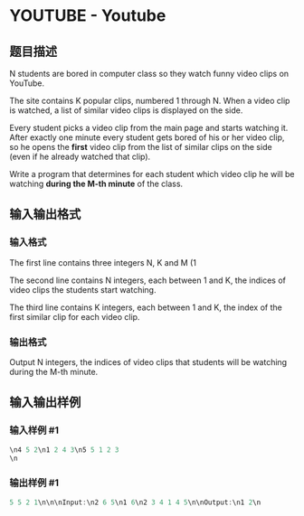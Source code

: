 # YOUTUBE - Youtube

## 题目描述

N students are bored in computer class so they watch funny video clips on YouTube.

The site contains K popular clips, numbered 1 through N. When a video clip is watched, a list of similar video clips is displayed on the side.

Every student picks a video clip from the main page and starts watching it. After exactly one minute every student gets bored of his or her video clip, so he opens the **first** video clip from the list of similar clips on the side (even if he already watched that clip).

Write a program that determines for each student which video clip he will be watching **during the M-th minute** of the class.

## 输入输出格式

### 输入格式

The first line contains three integers N, K and M (1

The second line contains N integers, each between 1 and K, the indices of video clips the students start watching.

The third line contains K integers, each between 1 and K, the index of the first similar clip for each video clip.

### 输出格式

Output N integers, the indices of video clips that students will be watching during the M-th minute.

## 输入输出样例

### 输入样例 #1

```cpp
\n4 5 2\n1 2 4 3\n5 5 1 2 3
\n
```


### 输出样例 #1

```cpp
5 5 2 1\n\n\nInput:\n2 6 5\n1 6\n2 3 4 1 4 5\n\nOutput:\n1 2\n
```


